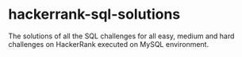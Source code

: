 # hackerrank-sql-solutions
The solutions of all the SQL challenges for all easy, medium and hard challenges on HackerRank executed on MySQL environment.
